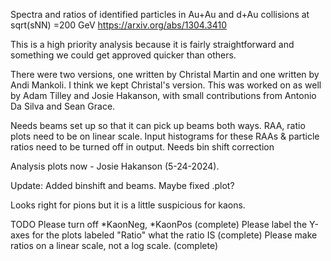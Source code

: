 Spectra and ratios of identified particles in Au+Au and d+Au collisions at sqrt(sNN) =200 GeV
https://arxiv.org/abs/1304.3410

This is a high priority analysis because it is fairly straightforward and something we could get approved quicker than others.

There were two versions, one written by Christal Martin and one written by Andi Mankoli.  I think we kept Christal's version.  This was worked on as well by Adam Tilley and Josie Hakanson, with small contributions from Antonio Da Silva and Sean Grace.

Needs beams set up so that it can pick up beams both ways.
RAA, ratio plots need to be on linear scale.  Input histograms for these RAAs & particle ratios need to be turned off in output.
Needs bin shift correction

Analysis plots now - Josie Hakanson (5-24-2024).

Update: Added binshift and beams. Maybe fixed .plot?

Looks right for pions but it is a little suspicious for kaons.

TODO
Please turn off *KaonNeg, *KaonPos (complete)
Please label the Y-axes for the plots labeled "Ratio" what the ratio IS (complete)
Please make ratios on a linear scale, not a log scale. (complete)
